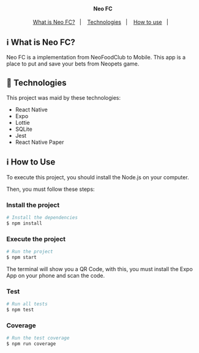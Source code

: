 <h4 align="center"> 
	Neo FC
</h4>

<p align="center">
  <a href="#information_source-what-is-neo-fc">What is Neo FC?</a>&nbsp;&nbsp;&nbsp;|&nbsp;&nbsp;&nbsp;
  <a href="#rocket-technologies">Technologies</a>&nbsp;&nbsp;&nbsp;|&nbsp;&nbsp;&nbsp;
  <a href="#information_source-how-to-use">How to use</a>&nbsp;&nbsp;&nbsp;|&nbsp;&nbsp;&nbsp;
</p>

## :information_source: What is Neo FC?

Neo FC is a implementation from NeoFoodClub to Mobile. This app is a place to put and save your bets from Neopets game. 


## :rocket: Technologies

This project was maid by these technologies:
- React Native
- Expo
- Lottie
- SQLite
- Jest
- React Native Paper

## :information_source: How to Use

To execute this project, you should install the Node.js on your computer.

Then, you must follow these steps:

### Install the project

```bash
# Install the dependencies
$ npm install
```

### Execute the project

```bash
# Run the project
$ npm start
```

The terminal will show you a QR Code, with this, you must install the Expo App on your phone and scan the code.

### Test

```bash
# Run all tests
$ npm test
```

### Coverage

```bash
# Run the test coverage
$ npm run coverage
```